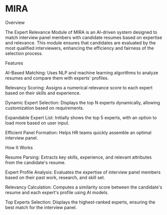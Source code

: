 # MIRA

Overview

The Expert Relevance Module of MIRA is an AI-driven system designed to match interview panel members with candidate resumes based on expertise and relevance. This module ensures that candidates are evaluated by the most qualified interviewers, enhancing the efficiency and fairness of the selection process.

Features

AI-Based Matching: Uses NLP and machine learning algorithms to analyze resumes and compare them with experts' profiles.

Relevancy Scoring: Assigns a numerical relevance score to each expert based on their skills and experience.

Dynamic Expert Selection: Displays the top N experts dynamically, allowing customization based on requirements.

Expandable Expert List: Initially shows the top 5 experts, with an option to load more based on user input.

Efficient Panel Formation: Helps HR teams quickly assemble an optimal interview panel.

How It Works

Resume Parsing: Extracts key skills, experience, and relevant attributes from the candidate's resume.

Expert Profile Analysis: Evaluates the expertise of interview panel members based on their past work, research, and skill set.

Relevancy Calculation: Computes a similarity score between the candidate's resume and each expert's profile using AI models.

Top Experts Selection: Displays the highest-ranked experts, ensuring the best match for the interview panel.
